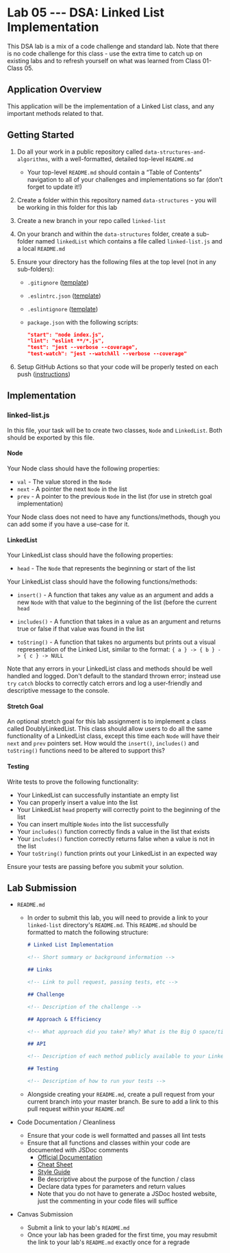 # Lab 05 --- DSA: Linked List Implementation

This DSA lab is a mix of a code challenge and standard lab. Note that there is no code challenge for this class - use the extra time to catch up on existing labs and to refresh yourself on what was learned from Class 01-Class 05.

## Application Overview

This application will be the implementation of a Linked List class, and any important methods related to that.

## Getting Started

1. Do all your work in a public repository called `data-structures-and-algorithms`, with a well-formatted, detailed top-level `README.md`

    - Your top-level `README.md` should contain a “Table of Contents” navigation to all of your challenges and implementations so far (don’t forget to update it!)

2. Create a folder within this repository named `data-structures` - you will be working in this folder for this lab

3. Create a new branch in your repo called `linked-list`

4. On your branch and within the `data-structures` folder, create a sub-folder named `linkedList` which contains a file called `linked-list.js` and a local `README.md`

5. Ensure your directory has the following files at the top level (not in any sub-folders):

    - `.gitignore` ([template](https://github.com/codefellows/seattle-javascript-401n16/blob/master/configs/.gitignore))

    - `.eslintrc.json` ([template](https://github.com/codefellows/seattle-javascript-401n16/blob/master/configs/.eslintrc.json))

    - `.eslintignore` ([template](https://github.com/codefellows/seattle-javascript-401n16/blob/master/configs/.eslintignore))

    - `package.json` with the following scripts:
        ```json
        "start": "node index.js",
        "lint": "eslint **/*.js",
        "test": "jest --verbose --coverage",
        "test-watch": "jest --watchAll --verbose --coverage"
        ```

6. Setup GitHub Actions so that your code will be properly tested on each push ([instructions](../../reference/github-actions.md))

## Implementation

### linked-list.js

In this file, your task will be to create two classes, `Node` and `LinkedList`. Both should be exported by this file.

#### Node

Your Node class should have the following properties:

-   `val` - The value stored in the `Node`
-   `next` - A pointer the next `Node` in the list
-   `prev` - A pointer to the previous `Node` in the list (for use in stretch goal implementation)

Your Node class does not need to have any functions/methods, though you can add some if you have a use-case for it.

#### LinkedList

Your LinkedList class should have the following properties:

-   `head` - The `Node` that represents the beginning or start of the list

Your LinkedList class should have the following functions/methods:

-   `insert()` - A function that takes any value as an argument and adds a new `Node` with that value to the beginning of the list (before the current `head`

-   `includes()` - A function that takes in a value as an argument and returns true or false if that value was found in the list
-   `toString()` - A function that takes no arguments but prints out a visual representation of the Linked List, similar to the format: `{ a } -> { b } -> { c } -> NULL`

Note that any errors in your LinkedList class and methods should be well handled and logged. Don't default to the standard thrown error; instead use `try` `catch` blocks to correctly catch errors and log a user-friendly and descriptive message to the console.

#### Stretch Goal

An optional stretch goal for this lab assignment is to implement a class called DoublyLinkedList. This class should allow users to do all the same functionality of a LinkedList class, except this time each `Node` will have their `next` and `prev` pointers set. How would the `insert()`, `includes()` and `toString()` functions need to be altered to support this?

#### Testing

Write tests to prove the following functionality:

-   Your LinkedList can successfully instantiate an empty list
-   You can properly insert a value into the list
-   Your LinkedList `head` property will correctly point to the beginning of the list
-   You can insert multiple `Nodes` into the list successfully
-   Your `includes()` function correctly finds a value in the list that exists
-   Your `includes()` function correctly returns false when a value is not in the list
-   Your `toString()` function prints out your LinkedList in an expected way

Ensure your tests are passing before you submit your solution.

## Lab Submission

-   `README.md`

    -   In order to submit this lab, you will need to provide a link to your `linked-list` directory's `README.md`. This `README.md` should be formatted to match the following structure:

        ```markdown
        # Linked List Implementation

        <!-- Short summary or background information -->

        ## Links

        <!-- Link to pull request, passing tests, etc -->

        ## Challenge

        <!-- Description of the challenge -->

        ## Approach & Efficiency

        <!-- What approach did you take? Why? What is the Big O space/time for this approach? -->

        ## API

        <!-- Description of each method publicly available to your Linked List -->

        ## Testing

        <!-- Description of how to run your tests -->
        ```

    -   Alongside creating your `README.md`, create a pull request from your current branch into your master branch. Be sure to add a link to this pull request within your `README.md`!

-   Code Documentation / Cleanliness

    -   Ensure that your code is well formatted and passes all lint tests
    -   Ensure that all functions and classes within your code are documented with JSDoc comments
        -   [Official Documentation](http://usejsdoc.org/about-getting-started.html)
        -   [Cheat Sheet](https://devhints.io/jsdoc)
        -   [Style Guide](https://github.com/shri/JSDoc-Style-Guide)
        -   Be descriptive about the purpose of the function / class
        -   Declare data types for parameters and return values
        -   Note that you do not have to generate a JSDoc hosted website, just the commenting in your code files will suffice

-   Canvas Submission

    -   Submit a link to your lab's `README.md`
    -   Once your lab has been graded for the first time, you may resubmit the link to your lab's `README.md` exactly once for a regrade
